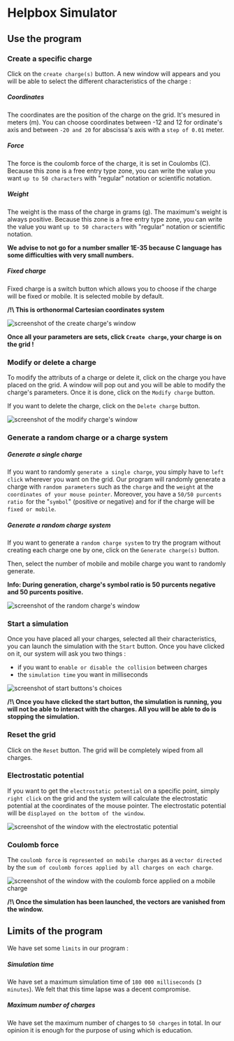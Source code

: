 
# Helpbox Simulator

## Use the program

### Create a specific charge

Click on the `create charge(s)` button.
A new window will appears and you will be able to select the different characteristics of the charge :

##### Coordinates
The coordinates are the position of the charge on the grid.
It's mesured in meters (m).
You can choose coordinates between -12 and 12 for ordinate's axis and between `-20 and 20` for abscissa's axis with a `step of 0.01` meter.

##### Force
The force is the coulomb force of the charge, it is set in Coulombs (C).
Because this zone is a free entry type zone, you can write the value you want `up to 50 characters` with "regular" notation or scientific notation.

##### Weight
The weight is the mass of the charge in grams (g).
The maximum's weight is always positive.
Because this zone is a free entry type zone, you can write the value you want `up to 50 characters` with "regular" notation or scientific notation.

**We advise to not go for a number smaller 1E-35 because C language has some difficulties with very small numbers.**

##### Fixed charge
Fixed charge is a switch button which allows you to choose if the charge will be fixed or mobile.
It is selected mobile by default.

**/!\ This is orthonormal Cartesian coordinates system**

![screenshot of the create charge's window](pictures/create_charge.png)

**Once all your parameters are sets, click `Create charge`, your charge is on the grid !**

### Modify or delete a charge

To modify the attributs of a charge or delete it, click on the charge you have placed on the grid.
A window will pop out and you will be able to modify the charge's parameters.
Once it is done, click on the `Modify charge` button.

If you want to delete the charge, click on the `Delete charge` button.

![screenshot of the modify charge's window](pictures/modify_charge.png)

### Generate a random charge or a charge system

##### Generate a single charge

If you want to randomly `generate a single charge`, you simply have to `left click` wherever you want on the grid.
Our program will randomly generate a charge with `random parameters` such as the `charge` and the `weight` at the `coordinates of your mouse pointer`.
Moreover, you have a `50/50 purcents ratio `for the "`symbol`" (positive or negative) and for if the charge will be `fixed or mobile`.

##### Generate a random charge system

If you want to generate a `random charge system` to try the program without creating each charge one by one, click on the `Generate charge(s)` button.

Then, select the number of mobile and mobile charge you want to randomly generate.

**Info: During generation, charge's symbol ratio is 50 purcents negative and 50 purcents positive.**

![screenshot of the random charge's window](pictures/random_charge.png)

### Start a simulation

Once you have placed all your charges, selected all their characteristics, you can launch the simulation with the `Start` button.
Once you have clicked on it, our system will ask you two things : 
- if you want to `enable or disable the collision` between charges
- the `simulation time` you want in milliseconds

![screenshot of start buttons's choices](pictures/collision.png)

**/!\ Once you have clicked the start button, the simulation is running, you will not be able to interact with the charges. All you will be able to do is stopping the simulation.**

### Reset the grid

Click on the `Reset` button.
The grid will be completely wiped from all charges.

### Electrostatic potential

If you want to get the `electrostatic potential` on a specific point, simply `right click` on the grid and the system will calculate the electrostatic potential at the coordinates of the mouse pointer.
The electrostatic potential will be `displayed on the bottom of the window`.

![screenshot of the window with the electrostatic potential](pictures/electrostatic_potential.png)

### Coulomb force

The `coulomb force` is `represented on mobile charges` as a `vector directed` by the `sum of coulomb forces applied by all charges on each charge`.

![screenshot of the window with the coulomb force applied on a mobile charge](pictures/coulomb_force.png)

**/!\ Once the simulation has been launched, the vectors are vanished from the window.**

## Limits of the program
We have set some `limits` in our program :

##### Simulation time
We have set a maximum simulation time of `180 000 milliseconds` (`3 minutes`).
We felt that this time lapse was a decent compromise.

##### Maximum number of charges
We have set the maximum number of charges to `50 charges` in total.
In our opinion it is enough for the purpose of using which is education.